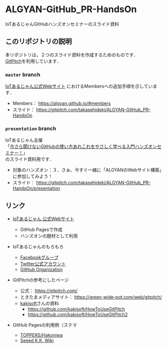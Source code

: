 # ALGYAN-GitHub_PR-HandsOn

IoTあるじゃんGitHubハンズオンセミナーのスライド資料

## このリポジトリの説明

本リポジトリは，２つのスライド資料を作成するためのものです．  
[GitPitch](https://gitpitch.com)を利用しています．

### `master` branch

[IoTあるじゃん公式Webサイト](https://algyan.github.io) におけるMembersへの追加手順を示しています．

- Members： https://algyan.github.io/#members
- スライド： https://gitpitch.com/takasehideki/ALGYAN-GitHub_PR-HandsOn

### `presentation` branch

IoTあるじゃん主催  
「[今さら聞けないGitHubの使い方あれこれをやさしく学べる入門ハンズオンセミナー！](https://algyan.connpass.com/event/179698/)」  
のスライド資料用です．  

- 対象のハンズオン：３．さぁ、今すぐ一緒に「ALGYANのWebサイト構築」に参加してみよう！
- スライド： https://gitpitch.com/takasehideki/ALGYAN-GitHub_PR-HandsOn/presentation

## リンク

- [IoTあるじゃん 公式Webサイト](https://algyan.github.io)
  - GitHub Pagesで作成
  - ハンズオンの題材として利用
- IoTあるじゃんのもろもろ
  - [Facebookグループ](https://facebook.com/groups/ioytjp)
  - [Twitter公式アカウント](https://twitter.com/IOT_ALGYAN)
  - [GitHub Organization](https://github.com/algyan)

- GitPitchの参考にしたページ
  - 公式： https://gitpitch.com/
  - ときたまメディアサイト： https://green-wide-pot.com/web/gitpitch/
  - [kakisoft](https://github.com/kakisoft)さんの資料
    - https://github.com/kakisoft/HowToUseGitPitch
    - https://github.com/kakisoft/HowToUseGitPitch2

- GitHub Pagesの利用例（ステマ
  - [TOPPERS/Hakoniwa](https://toppers.github.io/hakoniwa)
  - [Seeed K.K. Wiki](https://seeedjp.github.io/Wiki)

